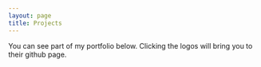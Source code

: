 ```yaml
---
layout: page
title: Projects
---
```


You can see part of my portfolio below. Clicking the logos will bring you to their github page.
